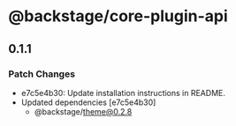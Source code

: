 # @backstage/core-plugin-api

## 0.1.1

### Patch Changes

- e7c5e4b30: Update installation instructions in README.
- Updated dependencies [e7c5e4b30]
  - @backstage/theme@0.2.8
